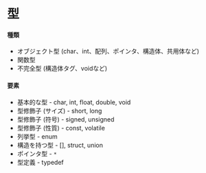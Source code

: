 # 型
#### 種類
- オブジェクト型 (char、int、配列、ポインタ、構造体、共用体など)
- 関数型
- 不完全型 (構造体タグ、voidなど)

#### 要素
- 基本的な型 - char, int, float, double, void
- 型修飾子 (サイズ) - short, long
- 型修飾子 (符号) - signed, unsigned
- 型修飾子 (性質) - const, volatile
- 列挙型 - enum
- 構造を持つ型 - [], struct, union
- ポインタ型 - `*`
- 型定義 - typedef
